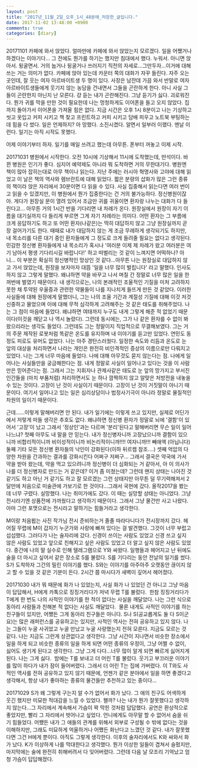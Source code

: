 ```yaml
---
layout: post
title: "2017년_11월_2일_오후_1시_48분에_저장한_글입니다."
date: 2017-11-02 13:48:00 +0900
comments: true 
categories: [diary] 
---
```

20171101
카페에 와서 앉았다. 얼마만에 카페에 와서 앉았는지 모르겠다. 일을 어쨌거나 하겠다는 이야기다... 그 전에도 뭔가를 하기는 했지만 침대에서 했다. 누워서. 아니면 앉아서. 뒹굴면서. 거의 눕거나 뒹굴거나 쓰러지기 직전의 자세로...그만두자...이거에 대해 쓰는 거는 의미가 없다. 카페에 앉아 있는데 카운터 쪽의 대화가 자꾸 들린다. 자주 오는 곳인데, 잘 웃는 여자 아르바이트생 두 명이 있다. 사장은 남잔데 가끔 와서 반말로 여자 아르바이트생들에게 웃기지 않는 농담을 건내면서 그들을 곤란하게 한다. 아니 사실 그들이 곤란한지 아닌지 난 모른다. 걍 듣는 내가 곤란해진다. 그냥 듣기가 싫다. 괴로워진다. 뭔가 귀를 막을 만한 것이 필요한데 나는 멍청하게도 이어폰을 들고 오지 않았다. 집까지 돌아가서 이어폰을 가져올 힘은 없다. 지금 시간은 오후 1시 8분이고 나는 기상하고 씻고 옷입고 커피 시키고 책 찾고 프린트하고 커피 시키고 담배 피우고 노트북 부팅하는 데 힘을 다 썼다. 일은 언제하지? 아 망했다. 소진시켰다. 알면서 일부러 이랬다. 맨날 이런다. 일기는 아직 시작도 못했다. 

어제 이야기부터 하자. 일기를 매일 쓰려고 했는데 아무튼. 폰부터 꺼놓고 이제 시작. 

20171031
병원에서 시작한다. 오전 10시에 기상해서 11시에 도착했는데, 만석이다. 바뀐 병원은 인기가 좋다. 심지어 예약제도 아니라 뭐 도착하면 거의 무한대기다. 병원엔 책이 많아 잡히는대로 아무 책이나 읽는다. 지난 주에는 러시아 혁명사와 고야에 대해 읽었고 이 날은 책의 역사와 렘브란트에 대해 읽었다. 짧은 분량의 삽화가 많은 그런 종류의 책이라 앉은 자리에서 30분이면 다 읽을 수 있다. 사실 집중해서 읽는다면 여러 번이고 읽을 수 있겠지만, 이 병원에서 뭔가 집중한다는 건 거의 불가능하다. 정신병원이잖아. 게다가 원장실 문이 열려 있어서 조금만 귀를 귀울이면 환자랑 나누는 대화가 다 들린다고... 아무튼 거의 1시간 반을 기다리면 내 차례가 온다. 원장실에서 원장이 자기 이름을 대기실까지 다 들리게 부르면 그게 자기 차례라는 의미다. 어떤 환자는 그 부름에 크게 응답하기도 하고 또 어떤 환자(나같은)는 딱히 대답하지 않고 그냥 원장실까지 곧장 걸어가기도 한다. 때때로 내가 대답하지 않는 게 조금 무례하게 생각되기도 하지만, 내 목소리를 다른 대기 중인 환자들에게 그 정도로 크게 들려줄 필요는 없다고 생각된다. 민감한 정신병 환자들에게 내 목소리가 혹시나 '여러분 이제 제 차례가 왔고 여러분은 여기 남아서 평생 기다리시길 바랍니다!' 하고 떠벌리는 것 같이 느껴지면 어떡하나? 아니... 이 부분은 확실히 정신병적인 망상인 것 같다...아무튼 나는 원장실로 대답하지 않고 가서 앉았는데, 원장을 보자마자 대뜸 '일을 너무 많이 벌립니다' 라고 말했다. 인사도 하지 않고 그렇게 말했다. 왜냐하면 약을 바꾸고 나서 며칠 간 정말로 너무 많은 일을 한꺼번에 벌였기 때문이다. 내 생각으로는, 나의 본래적인 조울적인 기질을 미처 고려하지 못한 채 투약된 우울증과 관련한 약물들이 나를 지나치게 들뜨게 만든 것 같았다. 이러한 사실들에 대해 원장에게 말했더니, 그는 나의 조울 기간과 계절성 기질에 대해 이것 저것 신중하고 물었으며 이에 대해 무척 심각하게 고려해주는 것 같은 태도를 취해주었다. 나는 그 점이 마음에 들었다. 왜냐하면 여태까지 누구도 내게 그렇게 해준 적 없었기 때문이다(이것을 깨닫고 나 역시 놀랐다). 그런데 동시에는, 그가 나 같은 환자를 수 없이 봐 왔으리라는 생각도 들었다. 그런데도 그는 정말이지 직업적으로 무결해보였다. 그는 거의 주문 제작된 로봇처럼 똑같은 온도를 유지하며 내 이야기를 듣고만 있었다. 연민도 동정도 피로도 유머도 없었다. 나는 아주 경탄스러웠다. 일정한 속도와 리듬과 온도로 눈 앞의 대상을 처리하면서 나라는 개인은 완전히 비인격적인 증상의 이름으로만 다뤄지고 있었다. 나는 그게 너무 마음에 들었다. 나에 대해 아무것도 묻지 않는다는 점. 나에게 일어나는 사실들만을 궁금해한다는 점. 내게 정말로 사실이 일어나고 있다는 것을 이 사람만은 믿어준다는 점. 그래서 그는 지휘자나 관제사같은 태도로 눈 앞의 망가지고 부서진 인간들을 (마치 부품처럼) 처리하면서도 눈 하나 깜짝하지 않고 알맞은 처방전을 내놓을 수 있는 것이다. 고장이 난 것이 사실이기 때문이다. 고장이 난 것이 거짓말이 아니기 때문이다. 여기서 일어나고 있는 일은 심리상담이나 법정사기극이 아니라 정말로 물질적인 차원의 일이기 때문이다. 

근데......이렇게 말해버리면 안 된다. 내가 일기에는 이렇게 쓰고 있지만, 실제로 어딘가에서 저렇게 떠들 생각은 추호도 없다. 왜냐하면 정신병 환자가 정말로 뇌에 '결함'이 있어서 '고장'이 났고 그래서 '정상인'과는 다르며 '분리'된다고 말해버리면 무슨 일이 일어나느냐? 첫째 아무도 내 말을 안 믿는다. 내가 정신병자니까 고장났으니까 결함이 있으니까 비합리적이니까 비이성적이니까 비논리적이니까!!!! 여자니까!!! 빼애액 (아닙니다) 둘째 기타 모든 정신병 환자들의 낙인이 강화된다(이하 뒤르켐 참조....) 셋째 억압의 다양한 차원을 간과하는 결과를 강화시킨다 어쩌구 저쩌구... 그래서 결국은 약국에 가서 약을 받아 왔는데, 약을 먹고 있으려니까 정신병이 더 심화되는 거 같아서, 아 이 의사가 나를 더 정신병자로 만드는 거 같은데? 이거 좀 미쳤는데? 그런데 왠지 상태는 나아진 것 같기도 하고 아닌 거 같기도 하고 잘 모르겠는 그런 상태지만 아무튼 덜 무기력해져서 2달만에 처음으로 미술관에 가보기로 한 것이다...그래서 국현에 갔다. 올작2017을 봤는데 너무 구렸다. 실망했다. 나는 취미가에도 갔다. 이 때는 실망할 상태는 아니었다. 그냥 전시라기엔 상품전에 가까웠다고 생각하기 때문이다. 그래서 그냥 물건만 사고 나왔다. 아마 그런 포맷으로는 전시라고 말하기는 힘들거라고 생각한다. 

M이랑 처음뵙는 사진 작가님 전시 준비하는거 졸졸 따라다니다가 전시장까지 갔다. 헤어질 무렵에 M이 갑자기 누군가와 사랑에 빠져 있다는 걸 발견했다. 그것이 너무 부럽고 섭섭했다. 그러다가 나는 술자리에 갔다. 신경이 쓰이는 사람도 있었고 신경 쓰고 싶지 않은 사람도 있었고 앞으로 친해지고 싶은 사람도 있었고 더 알고 싶지 않은 사람도 있었다. 중간에 나의 말 실수로 인해 텔레그램으로 Y와 싸왔다. 일행들과 헤어지고 난 뒤에도 술을 더 마시고 싶어서 같은 장소로 S를 불렀다. S를 기다리는 동안 전날의 일기를 썼다. S가 도착하자 그간의 밀린 이야기를 했다. S와는 이야기를 아주아주 오랫동안 끊이지 않고 할 수 있을 것 같은 기분이 든다. 2시간 쯤 마시다가 새벽이 깊어서 헤어졌다. 

20171030
내가 뭐 때문에 화가 나 있었는지, 사실 화가 나 있었던 건 아니고 그냥 마음이 답답해서, H에게 카톡으로 징징거리다가 저녁 무렵 T를 불렀다. 
한참 징징거리다가 T에게 한 번도 나의 사적인 이야기를 한 적이 없다는 사실을 깨달았다. 나는 그런 식으로 동아리 사람들과 친해본 적 없다는 사실도 깨달았다. 
물론 내게도 사적인 이야기를 하는 친구들이 있지만, 어쨌든 그게 동아리 친구들은 아니다. S나 S(공교롭게도 둘 다 S이군요)는 많은 래퍼런스를 공유하고는 있지만, 사적인 역사는 전혀 공유하고 있지 않다. 나는 그들이 누굴 사귀었고 누굴 만났고 누굴 사랑했는지 전혀 모른다. 지금도 모르는 것 같다. 나는 지금도 그런게 상관없다고 생각한다. 그냥 시간이 지나면서 비슷한 장소에서 일을 하게 되고 비슷한 종류의 일을 하게 되면 어떤 종류의 우정이, 그냥 어쩔 수 없이, 싫어도 생기게 된다고 생각한다. 그냥 그게 다다...너무 많이 알게 되면 빠르게 싫어지게 된다. 나는 그게 싫다. 
밤에는 T를 보내고 더 어린 T를 불렀다. 웃기고 부끄러운 이야기를 많이 하다가 내가 잠이 들어버렸다. 그래서 더 어린 T는 집에 가버렸다. 이 T와도 사적인 역사를 전혀 공유하고 있지 않기 때문에, 언젠가 같은 분야에서 일을 하면 좋겠다고 생각해서, 항상 내가 좋아하는 종류의 물건들만 추천하고 있는 중이다... 

20171029
S가 왜 그렇게 구는지 알 수가 없어서 화가 났다. 그 애의 친구도 어색하게 웃긴 했지만 미묘한 적대감을 느낄 수 있었다. 왤까? 나는 내가 뭔가 잘못했다고 생각하지 않는다...그 자리에서 계속해서 가슴이 꽉 막힌 것처럼 답답했다. 공연은 환상적으로 좋았지만, 빨리 그 자리에서 벗어나고 싶었다. 언니에게도 아무말 할 수 없어서 숨을 쉬기 힘들었다. 어쨌든 내가 그 애들의 관계를 위해서 외부로 구성될 수 밖에 없다는 것을 이해하지만, 그래도 미묘하게 억울하거나 어쨌든 화난다고 느꼈던 것 같다. 내가 잘못했다면 그건 H에게 뿐이다. 아직도 그렇게 생각한다. 이후의 술자리에서도 K와 싸와서 화가 났다. K가 이상하게 나를 막대한다고 생각했다. 뭔가 이상한 일들이 겹쳐서 슬펐지만, 마지막에는 술에 완전히 취해버려서 다 잊어버렸다. 그런데 다음 날 모조리 기억났고 엄청 가슴이 답답해졌다.
